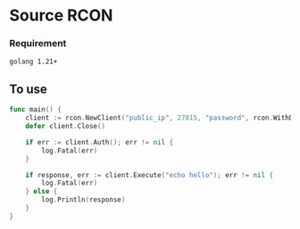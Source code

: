# Source RCON
### Requirement
```text
golang 1.21+
```
## To use
```go
func main() {
	client := rcon.NewClient("public_ip", 27015, "password", rcon.WithDeadline(time.Second*3))
	defer client.Close()

	if err := client.Auth(); err != nil {
		log.Fatal(err)
	}

	if response, err := client.Execute("echo hello"); err != nil {
		log.Fatal(err)
	} else {
		log.Println(response)
	}
}
```
